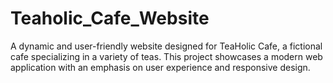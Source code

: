 # Teaholic_Cafe_Website
A dynamic and user-friendly website designed for TeaHolic Cafe, a fictional cafe specializing in a variety of teas. This project showcases a modern web application with an emphasis on user experience and responsive design.
